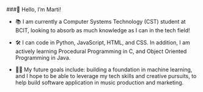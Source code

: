 ###👋 Hello, I’m Marti!

- 📚 I am currently a Computer Systems Technology (CST) student at BCIT, looking to absorb as much knowledge as I can in the tech field!

- 🛠 I can code in Python, JavaScript, HTML, and CSS. In addition, I am actively learning Procedural Programming in C, and Object Oriented Programming in Java. 

- 🧑‍💻 My future goals include: building a foundation in machine learning, and I hope to be able to leverage my tech skills and creative pursuits, to help build software application in music production and marketing.

<!--
**martigatchev/martigatchev** is a ✨ _special_ ✨ repository because its `README.md` (this file) appears on your GitHub profile.

Here are some ideas to get you started:

- 🔭 I’m currently working on ...
- 🌱 I’m currently learning ...
- 👯 I’m looking to collaborate on ...
- 🤔 I’m looking for help with ...
- 💬 Ask me about ...
- 📫 How to reach me: ...
- 😄 Pronouns: ...
- ⚡ Fun fact: ...
-->
